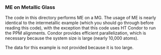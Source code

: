 ### ME on Metallic Glass

The code in this directory performs ME on a MG. The usage of ME is nearly identical to the intermetallic example (which you should go through before reading this code), with the exception that this code uses HT Condor to run the PPM alignments. Condor provides efficient parallelization, which is necessary because the system size is large (nearly 10,000 atoms).

The data for this example is not provided because it is too large.
